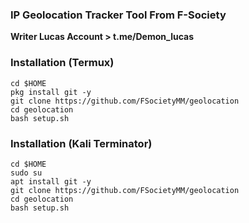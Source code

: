 ### IP Geolocation Tracker Tool From F-Society
__Writer Lucas Account > t.me/Demon_lucas__
### Installation (Termux)
  ```
  cd $HOME
  pkg install git -y
  git clone https://github.com/FSocietyMM/geolocation
  cd geolocation
  bash setup.sh
  ```
### Installation (Kali Terminator)
  ```
  cd $HOME
  sudo su
  apt install git -y
  git clone https://github.com/FSocietyMM/geolocation
  cd geolocation
  bash setup.sh
  ```
